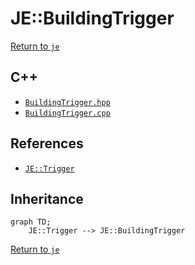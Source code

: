 # JE::BuildingTrigger

[Return to `je`](/docs/je.md)

## C++

- [`BuildingTrigger.hpp`](/src/je/BuildingTrigger.hpp)
- [`BuildingTrigger.cpp`](/src/je/BuildingTrigger.cpp)

## References

- [`JE::Trigger`](/docs/je/Trigger.md)

## Inheritance

```mermaid
graph TD;
    JE::Trigger --> JE::BuildingTrigger
```

[Return to `je`](/docs/je.md)